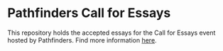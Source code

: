 # Pathfinders Call for Essays

This repository holds the accepted essays for the Call for Essays event hosted by Pathfinders. Find more information [here](http://pathfinders.mit.edu/).
